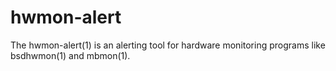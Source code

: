 hwmon-alert
===========

The hwmon-alert(1) is an alerting tool for hardware monitoring programs like bsdhwmon(1) and mbmon(1).
